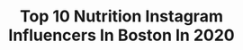 ---
title: Top 10 Nutrition Instagram Influencers In Boston In 2020
description: >-
  Find top nutrition Instagram influencers in Boston in 2020. Most popular hashtags: #plantbased #healthyrecipes #nutrition #motivation.
platform: Instagram
profiles:
  - username: "sophiaculpo"
    fullname: >-
      Sophia Culpo
    location: "United States"
    followers: 97196
    engagement: 692
    commentsToLikes: 0.007876
    id: ck55n5ei65iiw0i11sq9depnc
    verified: false
    hashtags: "#boozybowling, #liveusana, #ad"
  - username: "whatzoeeeats"
    fullname: >-
      zoe💕23🍴hungry
    location: "United States"
    followers: 15290
    engagement: 1030
    commentsToLikes: 0.136260
    id: ck5bu9012hd5g0i11c04m42iu
    verified: false
    hashtags: "#toasttuesday, #rallyforrestaurants"
  - username: "thepunjabilion"
    fullname: >-
      ROBO The Punjabi Lion
    location: "United States"
    followers: 17891
    engagement: 718
    commentsToLikes: 0.024699
    id: ck0u0d52rte9o0i199aero61o
    verified: false
    hashtags: "#singh, #team, #tseries, #fitnessmodel"
  - username: "gordiegronk"
    fullname: >-
      Gordie Gronk
    location: "United States"
    followers: 23061
    engagement: 315
    commentsToLikes: 0.109763
    id: ck0vxgx3vyu7t0i19jq20zdcg
    verified: false
    hashtags: "#carrierdome, #firefighter, #buttstuff, #pink"
  - username: "starinfinitefood"
    fullname: >-
      Caitlin Greene
    location: "United States"
    followers: 205883
    engagement: 201
    commentsToLikes: 0.115098
    id: ck0tu8qz363gs0i190h63fhbw
    verified: false
    hashtags: "#porridgebowl, #breakfastideas, #caesar, #pescatarian"
  - username: "fitchick428"
    fullname: >-
      Sarah Kesseli | Balanced Eats
    location: "United States"
    followers: 35360
    engagement: 243
    commentsToLikes: 0.128979
    id: ck5c0i4wtt6mh0i118lmizkj0
    verified: false
    hashtags: "#goodeats, #intuitiveeating, #cravings, #pescatarian"
  - username: "petermollofitness"
    fullname: >-
      Peter Mollo
    location: "United States"
    followers: 15755
    engagement: 268
    commentsToLikes: 0.272591
    id: ck5hllsi1kfwh0i11cmj9znyk
    verified: false
    hashtags: "#boxing, #nordic, #nutrition, #flexibledieting"
  - username: "melissa_hanson"
    fullname: >-
      Melissa Hanson
    location: "United States"
    followers: 22719
    engagement: 233
    commentsToLikes: 0.133445
    id: ck0vxq66g05yo0i196f1xmn3c
    verified: false
    hashtags: "#mentalhealth, #virus, #nourishyourbody, #veggiedip"
  - username: "tuftsuniversity"
    fullname: >-
      Tufts University 🐘
    location: "United States"
    followers: 32521
    engagement: 477
    commentsToLikes: 0.012961
    id: ck0w0wti3gf5t0i19jp1s5vba
    verified: false
    hashtags: "#joseandresattufts, #topnine2019, #ourtufts, #tufts2024"
  - username: "happy.healthy.hayley"
    fullname: >-
      Hayley MacLean, MS
    location: "United States"
    followers: 3691
    engagement: 1745
    commentsToLikes: 0.247967
    id: ck5ce58sokcfy0i118ytqatxw
    verified: false
    hashtags: "#mentalhealthsupport, #condiments, #soups, #instafoods"
---